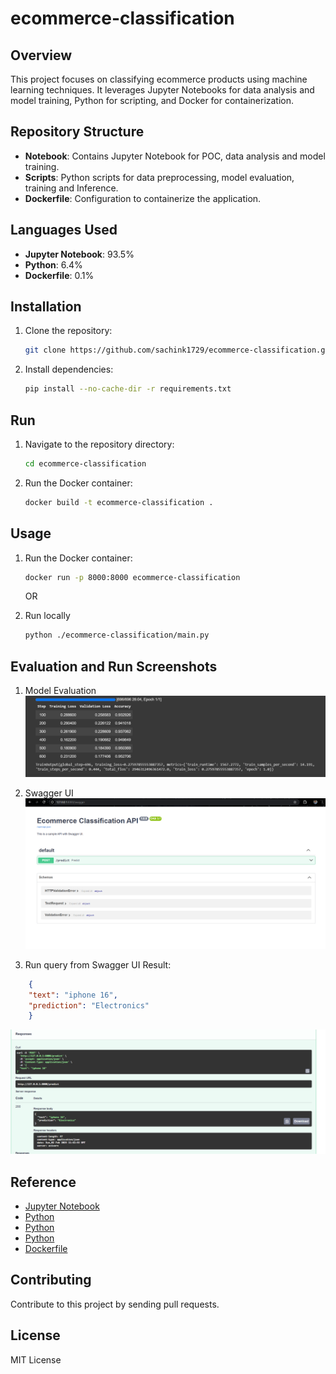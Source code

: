 # ecommerce-classification

## Overview
This project focuses on classifying ecommerce products using machine learning techniques. It leverages Jupyter Notebooks for data analysis and model training, Python for scripting, and Docker for containerization.

## Repository Structure
- **Notebook**: Contains Jupyter Notebook for POC, data analysis and model training.
- **Scripts**: Python scripts for data preprocessing, model evaluation, training and Inference.
- **Dockerfile**: Configuration to containerize the application.

## Languages Used
- **Jupyter Notebook**: 93.5%
- **Python**: 6.4%
- **Dockerfile**: 0.1%

## Installation
1. Clone the repository:
   ```bash
   git clone https://github.com/sachink1729/ecommerce-classification.git
   ```

2. Install dependencies:
   ```bash
   pip install --no-cache-dir -r requirements.txt
   ```

## Run
1. Navigate to the repository directory:
   ```bash
   cd ecommerce-classification
   ```
2. Run the Docker container:
   ```bash
   docker build -t ecommerce-classification .
   ```

## Usage
1. Run the Docker container:
   ```bash
   docker run -p 8000:8000 ecommerce-classification
   ```

   OR

2. Run locally
   ```bash
   python ./ecommerce-classification/main.py
   ```

## Evaluation and Run Screenshots
1. Model Evaluation
![](https://github.com/sachink1729/ecommerce-classification/blob/main/screenshots/test_eval_result.png)

2. Swagger UI 
![](https://github.com/sachink1729/ecommerce-classification/blob/main/screenshots/swagger%20api%20ui.png)

2. Run query from Swagger UI
Result:
```json
    {
    "text": "iphone 16",
    "prediction": "Electronics"
    }
```
![](https://github.com/sachink1729/ecommerce-classification/blob/main/screenshots/run%20query%20from%20swagger.png)


## Reference
- [Jupyter Notebook](https://github.com/sachink1729/ecommerce-classification/src/abinbev_assignment_classification_colab.ipynb)
- [Python](https://github.com/sachink1729/ecommerce-classification/src/data_pipeline.py)
- [Python](https://github.com/sachink1729/ecommerce-classification/src/inference.py)
- [Python](https://github.com/sachink1729/ecommerce-classification/src/modelling_and_train.py)
- [Dockerfile](https://github.com/sachink1729/ecommerce-classification/blob/main/Dockerfile)

## Contributing
Contribute to this project by sending pull requests.

## License
MIT License

